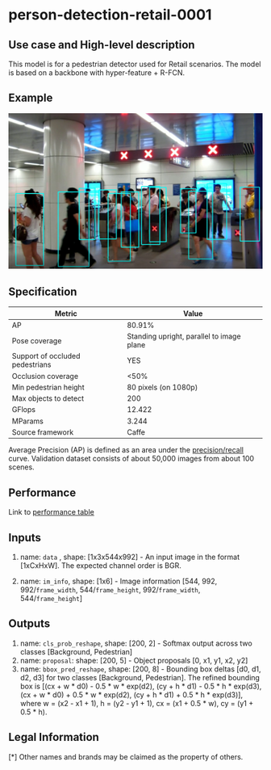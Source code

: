 # person-detection-retail-0001

## Use case and High-level description

This model is for a pedestrian detector used for Retail scenarios. The model is
based on a backbone with hyper-feature + R-FCN.

## Example

![](./person-detection-retail-0001.png)

## Specification

| Metric                          | Value                                     |
|---------------------------------|-------------------------------------------|
| AP                              | 80.91%                                    |
| Pose coverage                   | Standing upright, parallel to image plane |
| Support of occluded pedestrians | YES                                       |
| Occlusion coverage              | <50%                                      |
| Min pedestrian height           | 80 pixels (on 1080p)                      |
| Max objects to detect           | 200                                       |
| GFlops                          | 12.422                                    |
| MParams                         | 3.244                                     |
| Source framework                | Caffe                                     |

Average Precision (AP) is defined as an area under
the [precision/recall](https://en.wikipedia.org/wiki/Precision_and_recall)
curve. Validation dataset consists of about 50,000 images from about 100 scenes.

## Performance
Link to [performance table](https://software.intel.com/en-us/openvino-toolkit/benchmarks)

## Inputs

1.	name: `data` , shape: [1x3x544x992] - An input image in the format
    [1xCxHxW]. The expected channel order is BGR.

2.	name: `im_info`, shape: [1x6] - Image information
    [544, 992, 992/`frame_width`, 544/`frame_height`, 992/`frame_width`, 544/`frame_height`]

## Outputs

1.	name: `cls_prob_reshape`, shape: [200, 2] - Softmax output across two
    classes [Background, Pedestrian]
2.	name: `proposal`: shape: [200, 5] - Object proposals [0, x1, y1, x2, y2]
3.	name: `bbox_pred_reshape`, shape: [200, 8] - Bounding box deltas
    [d0, d1, d2, d3] for two classes [Background, Pedestrian]. The refined bounding
    box is
    [(cx + w \* d0) - 0.5 \* w \* exp(d2),
     (cy + h \* d1) - 0.5 \* h \* exp(d3),
     (cx + w \* d0) + 0.5 \* w \* exp(d2),
     (cy + h \* d1) + 0.5 \* h \* exp(d3)],
    where
    w = (x2 - x1 + 1),
    h = (y2 - y1 + 1),
    cx = (x1 + 0.5 \* w),
    cy = (y1 + 0.5 \* h).

## Legal Information
[*] Other names and brands may be claimed as the property of others.
